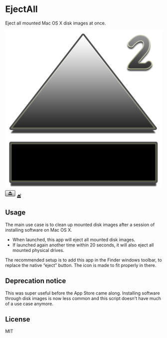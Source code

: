 # EjectAll

Eject all mounted Mac OS X disk images at once.

![Full-width icon](icon/EjectAll2%20-%20512.png)
![Finder action bar icon](icon/EjectAll2%20-%2032%20%28Leo%29.png)
![Small icon](icon/EjectAll2%20-%2016.png)

## Usage

The main use case is to clean up mounted disk images after a session of installing software on Mac OS X.

- When launched, this app will eject all mounted disk images.
- If launched again another time within 20 seconds, it will also eject all mounted physical drives.

The recommended setup is to add this app in the Finder windows toolbar, to replace the native “eject” button. The icon is made to fit properly in there.

## Deprecation notice

This was super useful before the App Store came along. Installing software through disk images is now less common and this script doesn't have much of a use case anymore.

## License

MIT
